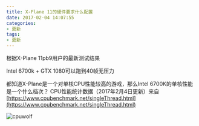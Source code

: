 ```yaml
---
title: X-Plane 11的硬件要求什么配置
date: 2017-02-04 14:07:55
categories:
- 更新
tags:
- 更新
---
```


根据X-Plane 11pb9用户的最新测试结果

Intel 6700k + GTX 1080可以跑到40帧无压力

都知道X-Plane是一个对单核CPU性能较高的游戏，那么Intel 6700K的单核性能是一个什么档次？
CPU性能统计数据（2017年2月4日更新）来自
[https://www.cpubenchmark.net/singleThread.html](https://www.cpubenchmark.net/singleThread.html)

![cpuwolf](/images/data/attachment/201702/04/220525qipnofi3mz1pmu55.jpg)

